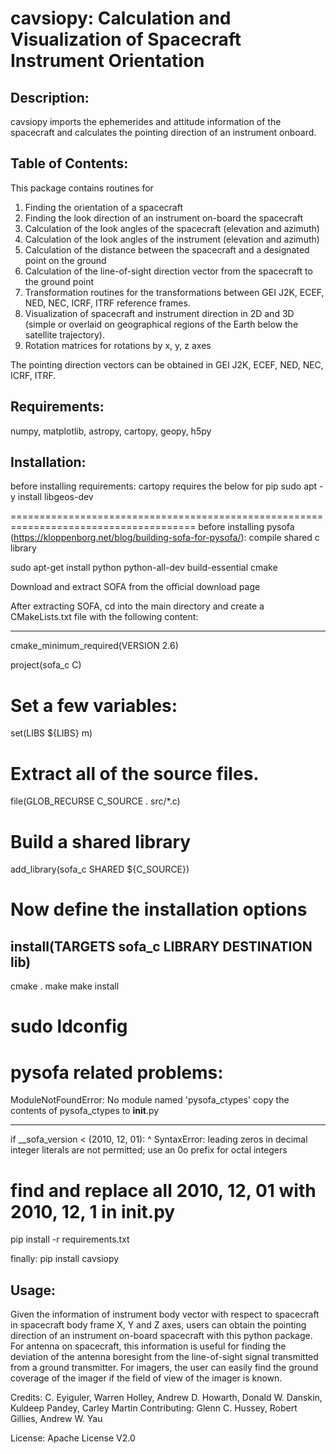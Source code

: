 # cavsiopy: Calculation and Visualization of Spacecraft Instrument Orientation

## Description:
cavsiopy imports the ephemerides and attitude information of the spacecraft and calculates the pointing direction of an instrument onboard.

## Table of Contents:
This package contains routines for
1. Finding the orientation of a spacecraft
2. Finding the look direction of an instrument on-board the spacecraft
3. Calculation of the look angles of the spacecraft (elevation and azimuth)
4. Calculation of the look angles of the instrument (elevation and azimuth)
5. Calculation of the distance between the spacecraft and a designated point on the ground
6. Calculation of the line-of-sight direction vector from the spacecraft to the ground point
7. Transformation routines for the transformations between GEI J2K, ECEF, NED, NEC, ICRF, ITRF reference frames.
8. Visualization of spacecraft and instrument direction in 2D and 3D (simple or overlaid on geographical regions of the Earth below the satellite trajectory).
9. Rotation matrices for rotations by x, y, z axes

The pointing direction vectors can be obtained in GEI J2K, ECEF, NED, NEC, ICRF, ITRF.

## Requirements:
numpy, matplotlib, astropy, cartopy, geopy, h5py

## Installation:
before installing requirements: cartopy requires the below for pip
sudo apt -y install libgeos-dev

======================================================================================
before installing pysofa (https://kloppenborg.net/blog/building-sofa-for-pysofa/):
compile shared c library

sudo apt-get install python python-all-dev build-essential cmake

Download and extract SOFA from the official download page

After extracting SOFA, cd into the main directory and create a CMakeLists.txt file with the following content:

----------------------------------------------------------------------------------------
cmake_minimum_required(VERSION 2.6)

project(sofa_c C)
  
# Set a few variables:
set(LIBS ${LIBS} m)

# Extract all of the source files.
file(GLOB_RECURSE C_SOURCE . src/*.c)

# Build a shared library
add_library(sofa_c SHARED ${C_SOURCE})
  
# Now define the installation options
install(TARGETS sofa_c LIBRARY DESTINATION lib)
----------------------------------------------------------------------------------------

cmake .
make
make install

sudo ldconfig
========================================================================================
pysofa related problems:
========================================================================================

ModuleNotFoundError: No module named 'pysofa_ctypes'
copy the contents of pysofa_ctypes to __init__.py

-----------------------------------------------------------------------------------------

if __sofa_version < (2010, 12, 01):
                                   ^
SyntaxError: leading zeros in decimal integer literals are not permitted; use an 0o prefix for octal integers

find and replace all 2010, 12, 01 with 2010, 12, 1 in __init__.py
=========================================================================================

pip install -r requirements.txt

finally:
pip install cavsiopy

## Usage:
Given the information of instrument body vector with respect to spacecraft in spacecraft body frame X, Y and Z axes, users can obtain the pointing direction of an instrument on-board spacecraft with this python package. For antenna on spacecraft, this information is useful for finding the deviation of the antenna boresight from the line-of-sight signal transmitted from a ground transmitter. For imagers, the user can easily find the ground coverage of the imager if the field of view of the imager is known.

Credits: C. Eyiguler, Warren Holley, Andrew D. Howarth, Donald W. Danskin, Kuldeep Pandey, Carley Martin
Contributing: Glenn C. Hussey, Robert Gillies, Andrew W. Yau

License: Apache License V2.0
